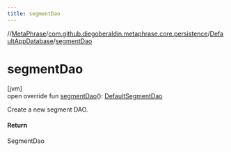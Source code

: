 ```yaml
---
title: segmentDao
---
```

//[MetaPhrase](../../../index.html)/[com.github.diegoberaldin.metaphrase.core.persistence](../index.html)/[DefaultAppDatabase](index.html)/[segmentDao](segment-dao.html)



# segmentDao



[jvm]\
open override fun [segmentDao](segment-dao.html)(): [DefaultSegmentDao](../../com.github.diegoberaldin.metaphrase.domain.project.persistence.dao/-default-segment-dao/index.html)



Create a new segment DAO.



#### Return



SegmentDao




